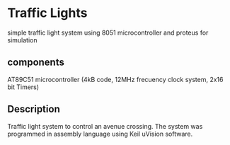 # Traffic Lights
simple traffic light system using 8051 microcontroller and proteus for simulation

## components
AT89C51 microcontroller (4kB code, 12MHz frecuency clock system, 2x16 bit Timers)

## Description
Traffic light system to control an avenue crossing. The system was programmed in assembly language using Keil uVision software. 
